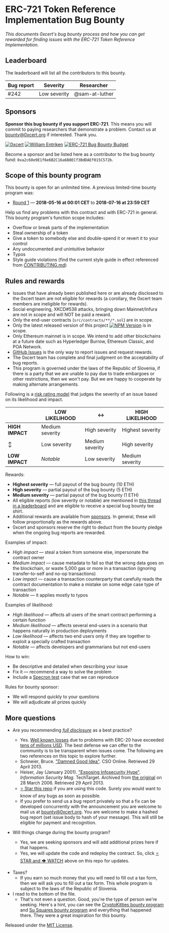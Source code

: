 # ERC-721 Token Reference Implementation Bug Bounty

*This documents 0xcert's bug bounty process and how you can get rewarded for finding issues with the ERC-721 Token Reference Implementation.*

## Leaderboard

The leaderboard will list all the contributors to this bounty.

| Bug report | Severity | Researcher
|-|-|-|
| #242 | Low severity | @sam-at-luther |

## Sponsors

**Sponsor this bug bounty if you support ERC-721**. This means you will commit to paying researchers that demonstrate a problem. Contact us at [bounty@0xcert.org](mailto:bounty@0xcert.org) if interested. Thank you.

[![0xcert](https://img.shields.io/badge/0xcert-10%20ETH-red.svg)](https://0xcert.org) [![William Entriken](https://img.shields.io/badge/William%20Entriken-1%20ETH-red.svg)](https://github.com/fulldecent) [![ERC-721 Bug Bounty Budget](https://img.shields.io/badge/ERC--721%20Bug%20Bounty%20Budget-11%20ETH-purple.svg)](https://etherscan.io/address/0xa2c60e9E1f6e6B2C16a6B8ECf3BdDAEf015C572b)

Become a sponsor and be listed here as a contributor to the bug bounty fund: `0xa2c60e9E1f6e6B2C16a6B8ECf3BdDAEf015C572b`.

## Scope of this bounty program

This bounty is open for an unlimited time. A previous limited-time bounty program was:

* [Round 1](https://github.com/0xcert/ethereum-erc721/issues/46) — **2018-05-16 at 00:01 CET** to **2018-07-16 at 23:59 CET**

Help us find any problems with this contract and with ERC-721 in general. This bounty program's function scope includes:

- Overflow or break parts of the implementation
- Steal ownership of a token
- Give a token to somebody else and double-spend it or revert it to your control
- Any undocumented and unintuitive behavior
- Typos
- Style guide violations (find the current style guide in effect referenced from [CONTRIBUTING.md](CONTRIBUTING.md))

## Rules and rewards

- Issues that have already been published here or are already disclosed to the 0xcert team are not eligible for rewards (a corollary, the 0xcert team members are ineligible for rewards).
- Social engineering, XKCD#538 attacks, bringing down Mainnet/Infura are not in scope and will NOT be paid a reward.
- Only the end-user contracts (`src/contracts/**/*.sol`) are in scope.
- Only the latest released version of this project [![NPM Version](https://badge.fury.io/js/@0xcert%2Fethereum-erc721.svg)](https://www.npmjs.com/package/@0xcert/ethereum-erc721) is in scope.
- Only Ethereum mainnet is in scope. We intend to add other blockchains at a future date such as Hyperledger Burrow, Ethereum Classic, and POA Network.
- [GitHub Issues](https://github.com/0xcert/ethereum-erc721/issues) is the only way to report issues and request rewards.
- The 0xcert team has complete and final judgment on the acceptability of bug reports.
- This program is governed under the laws of the Republic of Slovenia, if there is a party that we are unable to pay due to trade embargoes or other restrictions, then we won't pay. But we are happy to cooperate by making alternate arrangements.

Following is a [risk rating model](https://www.owasp.org/index.php/OWASP_Risk_Rating_Methodology) that judges the severity of an issue based on its likelihood and impact.

|                 | LOW LIKELIHOOD  | :left_right_arrow: | HIGH LIKELIHOOD      |
| --------------- | --------------- | ------------------ | -------------------- |
| **HIGH IMPACT** | Medium severity | High severity      | Highest severity |
| :arrow_up_down: | Low severity    | Medium severity    | High severity        |
| **LOW IMPACT**  | *Notable*       | Low severity       | Medium severity      |

Rewards:

- **Highest severity** — full payout of the bug bounty (10 ETH)
- **High severity** — partial payout of the bug bounty (5 ETH)
- **Medium severity** — partial payout of the bug bounty (1 ETH)
- All eligible reports (low severity or notable) are mentioned in [this thread in a leaderboard](#leaderboard) and are eligible to receive a special bug bounty tee shirt.
- Additional rewards are available from [sponsors](#sponsors). In general, these will follow proportionally as the rewards above.
- 0xcert and sponsors reserve the right to deduct from the bounty pledge when the ongoing bug reports are rewarded.

Examples of impact:

- *High impact* — steal a token from someone else, impersonate the contract owner
- *Medium impact* — cause metadata to fail so that the wrong data goes on the blockchain, or waste 5,000 gas or more in a transaction (ignoring transfer-to-self and no-op transactions)
- *Low impact* — cause a transaction counterparty that carefully reads the contract documentation to make a mistake on some edge case type of transaction
- *Notable* — it applies mostly to typos

Examples of likelihood:

* *High likelihood* — affects all users of the smart contract performing a certain function
* *Medium likelihood* — affects several end-users in a scenario that happens naturally in production deployments
* *Low likelihood* — affects two end users only if they are together to exploit a specially crafted transaction
* *Notable* — affects developers and grammarians but not end-users

How to win:

- Be descriptive and detailed when describing your issue
- Fix it — recommend a way to solve the problem
- Include a [Specron test](https://specron.github.io/framework/) case that we can reproduce

Rules for bounty sponsor:

- We will respond quickly to your questions
- We will adjudicate all prizes quickly

## More questions

* Are you recommending [*full disclosure*](https://en.wikipedia.org/wiki/Full_disclosure_(computer_security)) as a best practice?
  * Yes. [Well known losses](https://github.com/ethereum/EIPs/issues/223) due to problems with ERC-20 have exceeded [tens of millions USD]((https://github.com/ethereum/EIPs/issues/223)). The best defense we can offer to the community is to be transparent when issues come. The following are two references on this topic to explore further.
  * Schneier, Bruce. ["Damned Good Idea"](https://www.schneier.com/essay-146.html). CSO Online. Retrieved 29 April 2013.
  * Heiser, Jay (January 2001). ["Exposing Infosecurity Hype"](https://web.archive.org/web/20060328012516/http://infosecuritymag.techtarget.com/articles/january01/columns_curmudgeons_corner.shtml). *Information Security Mag*. TechTarget. Archived from [the original](http://infosecuritymag.techtarget.com/articles/january01/columns_curmudgeons_corner.shtml) on 28 March 2006. Retrieved 29 April 2013.
  * [:star: Star this repo](https://github.com/0xcert/ethereum-erc721/) if you are using this code. Surely you would want to know of any bugs as soon as possible.
  * If you prefer to send us a bug report privately so that a fix can be developed concurrently with the announcement you are welcome to mail us at [bounty@0xcert.org](mailto:bounty@0xcert.org). You are welcome to make a hashed bug report (set issue body to hash of your message). This will still be eligible for payment and recognition.

* Will things change during the bounty program?
  * Yes, we are seeking sponsors and will add additional prizes here if that happens.
  * Yes, we will update the code and redeploy the contract. So, click [:star: STAR and :eye: WATCH](https://github.com/0xcert/ethereum-erc721/) above on this repo for updates.

- Taxes?
  - If you earn so much money that you will need to fill out a tax form, then we will ask you to fill out a tax form. This whole program is subject to the laws of the Republic of Slovenia.
- I read to the bottom of the file.
  - That's not even a question. Good, you're the type of person we're seeking. Here's a hint, you can see the [CryptoKitties bounty program](https://github.com/axiomzen/cryptokitties-bounty) and [Su Squares bounty program](https://github.com/su-squares/ethereum-contract) and everything that happened there. They were a great inspiration for this bounty.

Released under the [MIT License](LICENSE). 
